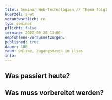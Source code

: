 ```yaml
---
titel: Seminar Web-Technologien // Thema folgt
kuerzel: s-wt
verantwortlich: cn
typ: seminar
pflicht: false
termine: 2022-06-28 13:00
empfohlene-voraussetzungen: 
published: true
dauer: 180
raum: Online, Zugangsdaten im Ilias
info: 
---
```


## Was passiert heute?

## Was muss vorbereitet werden?

